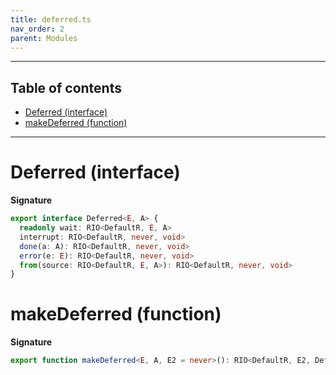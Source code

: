 ```yaml
---
title: deferred.ts
nav_order: 2
parent: Modules
---
```


---

<h2 class="text-delta">Table of contents</h2>

- [Deferred (interface)](#deferred-interface)
- [makeDeferred (function)](#makedeferred-function)

---

# Deferred (interface)

**Signature**

```ts
export interface Deferred<E, A> {
  readonly wait: RIO<DefaultR, E, A>
  interrupt: RIO<DefaultR, never, void>
  done(a: A): RIO<DefaultR, never, void>
  error(e: E): RIO<DefaultR, never, void>
  from(source: RIO<DefaultR, E, A>): RIO<DefaultR, never, void>
}
```

# makeDeferred (function)

**Signature**

```ts
export function makeDeferred<E, A, E2 = never>(): RIO<DefaultR, E2, Deferred<E, A>> { ... }
```
